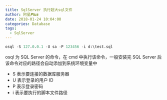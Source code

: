 ```yaml
---
title: SqlServer 执行超大sql文件
author: 阿星𝑷𝒍𝒖𝒔
date: 2018-01-24 10:04:00
categories: Database
tags:
  - SqlServer
---
```


```sql
osql -S 127.0.0.1 -U sa -P 123456 -i d:\test.sql
```

osql 为 SQL Server 的命令，在 cmd 中执行该命令，一般安装完 SQL Server 后该命令对应的路径会自动添加到系统环境变量中

- S 表示要连接的数据库服务器
- U 表示登录的用户 ID
- P 表示登录密码
- i 表示要执行的脚本文件路径
